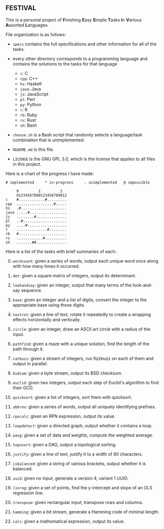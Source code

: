 ## FESTIVAL

This is a personal project of **F**inishing **E**asy **S**imple **T**asks
**I**n **V**arious **A**ssorted **L**anguages.

File organization is as follows:

* `specs` contains the full specifications and other information for all of the
  tasks.

* every other directory corresponds to a programming language and contains the
  solutions to the tasks for that language

    * `c`: C
    * `cpp`: C++
    * `hs`: Haskell
    * `java`: Java
    * `js`: JavaScript
    * `pl`: Perl
    * `py`: Python
    * `r`: R
    * `rb`: Ruby
    * `rs`: Rust
    * `sh`: Bash

* `choose.sh` is a Bash script that randomly selects a language/task
  combination that is unimplemented.

* `README.md` is this file.

* `LICENSE` is the GNU GPL 3.0, which is the license that applies to all files
  in this project.

Here is a chart of the progress I have made:

<!-- PROGRESS_START -->
    # implemented     * in-progress     . unimplemented   @ impossible

         0         1         2
         01234567890123456789012
    c    #............#.........
    cpp  .................#.....
    hs   .#.....................
    java .....#.................
    js   ........#..............
    pl   ..#....................
    py   ....#..................
    r    ..............#........
    rb   #......................
    rs   ............#..........
    sh   .......##..............
<!-- PROGRESS_END -->

Here is a list of the tasks with brief summaries of each:

0. `wordcount`: given a series of words, output each unique word once along
   with how many times it occurred.

1. `det`: given a square matrix of integers, output its determinant.

2. `lookandsay`: given an integer, output that many terms of the look-and-say
   sequence.

3. `base`: given an integer and a list of digits, convert the integer to the
   appropriate base using those digits.

4. `textrot`: given a line of text, rotate it repeatedly to create a wrapping
   effects horizontally and vertically.

5. `circle`: given an integer, draw an ASCII art circle with a radius of the
   input.

6. `pathfind`: given a maze with a unique solution, find the length of the path
   through it.

7. `catbuzz`: given a stream of integers, run fizzbuzz on each of them and
   output in parallel.

8. `bsdsum`: given a byte stream, output its BSD checksum.

9. `euclid`: given two integers, output each step of Euclid's algorithm to find
   their GCD.

10. `quicksort`: given a list of integers, sort them with quicksort.

11. `abbrev`: given a series of words, output all uniquely identifying
    prefixes.

12. `rpncalc`: given an RPN expression, output its value.

13. `loopdetect`: given a directed graph, output whether it contains a loop.

14. `wavg`: given a set of data and weights, compute the weighted average.

15. `toposort`: given a DAG, output a topological sorting.

16. `justify`: given a line of text, justify it to a width of 80 characters.

17. `isbalanced`: given a string of various brackets, output whether it is
    balanced.

18. `uuid`: given no input, generate a version 4, variant 1 UUID.

19. `linreg`: given a set of points, find the y-intercept and slope of an OLS
    regression line.

20. `transpose`: given rectangular input, transpose rows and columns.

21. `hamming`: given a bit stream, generate a Hamming code of minimal length.

22. `calc`: given a mathematical expression, output its value.
